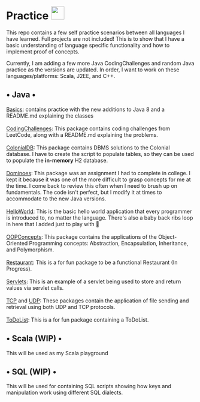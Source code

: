 # Practice <img src="https://www.svgrepo.com/show/421885/archery-focus-goal.svg" width="35" height="35">

This repo contains a few self practice scenarios between all languages I have learned. Full projects are not included!
This is to show that I have a basic understanding of language specific functionality and how to implement proof of
concepts.

Currently, I am adding a few more Java CodingChallenges and random Java practice as the versions are updated. In order,
I want to work on these languages/platforms: Scala, J2EE, and C++.

## • Java •

[Basics](Java/src/Basics): contains practice with the new additions to Java 8 and a
README.md explaining the classes <br><br>
[CodingChallenges](Java/src/CodingChallenges): This package contains coding challenges
from LeetCode, along with a README.md explaining the problems. <br><br>
[ColonialDB](Java/src/ColonialDB): This package contains DBMS solutions to the
Colonial database. I have to create the script to populate tables, so they can be used to populate the **in-memory** H2
database. <br><br>
[Dominoes](Java/src/Dominoes): This package was an assignment I had to complete in
college. I kept it because it was one of the more difficult to grasp concepts for me at the time. I come back to review
this often when I need to brush up on fundamentals. The code isn't perfect, but I modify it at times to accommodate to
the new Java versions.<br><br>
[HelloWorld](Java/src/HelloWorld): This is the basic hello world application that
every programmer is introduced to, no matter the language. There's also a baby back ribs loop in here that I added just
to play with :rofl: <br><br>
[OOPConcepts](Java/src/OOPConcepts): This package contains the applications of the
Object-Oriented Programming concepts: Abstraction, Encapsulation, Inheritance, and Polymorphism.<br><br>
[Restaurant](Java/src/Restaurant): This is a for fun package to be a functional
Restaurant (In Progress).<br><br>
[Servlets](Java/src/Servlets): This is an example of a servlet being used to store and
return values via servlet calls.<br><br>
[TCP](Java/src/TCP) and [UDP](Java/src/UDP): These
packages contain the application of file sending and retrieval using both UDP and TCP protocols.<br><br>
[ToDoList](Java/src/ToDoList): This is a for fun package containing a ToDoList.

## • Scala (WIP) •

This will be used as my Scala playground

## • SQL (WIP) •

This will be used for containing SQL scripts showing how keys and manipulation work using different SQL dialects.
